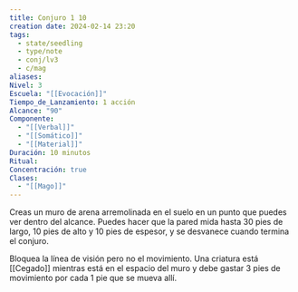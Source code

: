 ```yaml
---
title: Conjuro 1 10
creation date: 2024-02-14 23:20
tags:
  - state/seedling
  - type/note
  - conj/lv3
  - c/mag
aliases: 
Nivel: 3
Escuela: "[[Evocación]]"
Tiempo_de_Lanzamiento: 1 acción
Alcance: "90"
Componente:
  - "[[Verbal]]"
  - "[[Somático]]"
  - "[[Material]]"
Duración: 10 minutos
Ritual: 
Concentración: true
Clases:
  - "[[Mago]]"
---
```

Creas un muro de arena arremolinada en el suelo en un punto que puedes ver dentro del alcance. Puedes hacer que la pared mida hasta 30 pies de largo, 10 pies de alto y 10 pies de espesor, y se desvanece cuando termina el conjuro.

Bloquea la línea de visión pero no el movimiento. Una criatura está [[Cegado]] mientras está en el espacio del muro y debe gastar 3 pies de movimiento por cada 1 pie que se mueva allí.